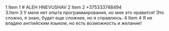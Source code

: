 1 Item 1 # ALEH HNEVUSHAV
2 Item 2 +375333748494  
3.Item 3 У меня нет опыта программирования, но мне это нравится! Это сложно, я знаю, будет еще сложнее, но я справлюсь. 
4 Item 4 Я не владею английским языком, но есть возможность и желание!
